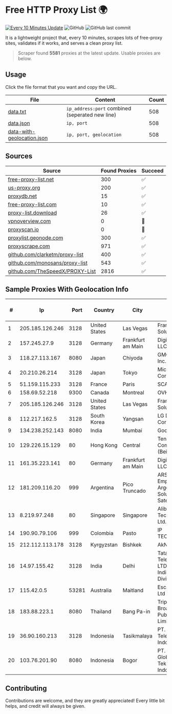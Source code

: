 
# Free HTTP Proxy List 🌍

[![Every 10 Minutes Update](https://github.com/mertguvencli/http-proxy-list/actions/workflows/main.yml/badge.svg?branch=main)](https://github.com/mertguvencli/http-proxy-list/actions/workflows/main.yml)
![GitHub](https://img.shields.io/github/license/mertguvencli/http-proxy-list)
![GitHub last commit](https://img.shields.io/github/last-commit/mertguvencli/http-proxy-list)

It is a lightweight project that, every 10 minutes, scrapes lots of free-proxy sites, validates if it works, and serves a clean proxy list.


> Scraper found **5581** proxies at the latest update. Usable proxies are below.

## Usage

Click the file format that you want and copy the URL.


|File|Content|Count|
|----|-------|-----|
|[data.txt](https://raw.githubusercontent.com/mertguvencli/http-proxy-list/main/proxy-list/data.txt)|`ip_address:port` combined (seperated new line)|508|
|[data.json](https://raw.githubusercontent.com/mertguvencli/http-proxy-list/main/proxy-list/data.json)|`ip, port`|508|
|[data-with-geolocation.json](https://raw.githubusercontent.com/mertguvencli/http-proxy-list/main/proxy-list/data-with-geolocation.json)|`ip, port, geolocation`|508|

## Sources

|Source|Found Proxies|Succeed|
|------|-------------|-------|
|[free-proxy-list.net](https://free-proxy-list.net)|300|✅|
|[us-proxy.org](https://www.us-proxy.org)|200|✅|
|[proxydb.net](http://proxydb.net)|15|✅|
|[free-proxy-list.com](https://free-proxy-list.com/?page=&port=&type%5B%5D=http&type%5B%5D=https&up_time=0&search=Search)|10|✅|
|[proxy-list.download](https://www.proxy-list.download/HTTP)|26|✅|
|[vpnoverview.com](https://vpnoverview.com/privacy/anonymous-browsing/free-proxy-servers)|0|🚫|
|[proxyscan.io](https://www.proxyscan.io)|0|🚫|
|[proxylist.geonode.com](https://proxylist.geonode.com/api/proxy-list?limit=300&page=1&sort_by=lastChecked&sort_type=desc&protocols=http,https)|300|✅|
|[proxyscrape.com](https://api.proxyscrape.com/v2/?request=displayproxies&protocol=http&timeout=10000&country=all&ssl=all&anonymity=all)|971|✅|
|[github.com/clarketm/proxy-list](https://raw.githubusercontent.com/clarketm/proxy-list/master/proxy-list-raw.txt)|400|✅|
|[github.com/monosans/proxy-list](https://raw.githubusercontent.com/monosans/proxy-list/main/proxies/http.txt)|543|✅|
|[github.com/TheSpeedX/PROXY-List](https://raw.githubusercontent.com/TheSpeedX/PROXY-List/master/http.txt)|2816|✅|


## Sample Proxies With Geolocation Info

|#|Ip|Port|Country|City|Internet Service Provider|
|-|--|----|-------|----|-------------------------|
|1|205.185.126.246|3128|United States|Las Vegas|FranTech Solutions|
|2|157.245.27.9|3128|Germany|Frankfurt am Main|DigitalOcean, LLC|
|3|118.27.113.167|8080|Japan|Chiyoda|GMO Internet, Inc.|
|4|20.210.26.214|3128|Japan|Tokyo|Microsoft Corporation|
|5|51.159.115.233|3128|France|Paris|SCALEWAY|
|6|158.69.52.218|9300|Canada|Montreal|OVH SAS|
|7|205.185.126.246|3128|United States|Las Vegas|FranTech Solutions|
|8|112.217.162.5|3128|South Korea|Yangsan|LG DACOM Corporation|
|9|134.238.252.143|8080|India|Mumbai|Google LLC|
|10|129.226.15.129|80|Hong Kong|Central|Tencent Cloud Computing (Beijing) Co|
|11|161.35.223.141|80|Germany|Frankfurt am Main|DigitalOcean, LLC|
|12|181.209.116.20|999|Argentina|Pico Truncado|ARSAT - Empresa Argentina de Soluciones Satelitales S.A|
|13|8.219.97.248|80|Singapore|Singapore|Alibaba (US) Technology Co., Ltd.|
|14|190.90.79.106|999|Colombia|Pasto|IP TECHNOLOGIES|
|15|212.112.113.178|3128|Kyrgyzstan|Bishkek|AkNet|
|16|14.97.155.42|3128|India|Delhi|Tata Teleservices LTD - Tata Indicom - Cdma Division|
|17|115.42.0.5|53281|Australia|Maitland|Escapenet Pty Ltd|
|18|183.88.223.1|8080|Thailand|Bang Pa-in|Triple T Broadband Public Company Limited|
|19|36.90.160.213|3128|Indonesia|Tasikmalaya|PT. Telekomunikasi Indonesia|
|20|103.76.201.90|8080|Indonesia|Bogor|PT. Arjuna Global Teknologi Indonesia|



## Contributing

Contributions are welcome, and they are greatly appreciated! Every
little bit helps, and credit will always be given.


